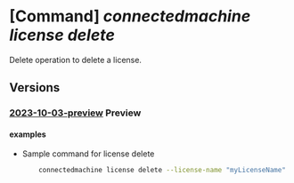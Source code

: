 # [Command] _connectedmachine license delete_

Delete operation to delete a license.

## Versions

### [2023-10-03-preview](/Resources/mgmt-plane/L3N1YnNjcmlwdGlvbnMve30vcmVzb3VyY2Vncm91cHMve30vcHJvdmlkZXJzL21pY3Jvc29mdC5oeWJyaWRjb21wdXRlL2xpY2Vuc2VzL3t9/2023-10-03-preview.xml) **Preview**

<!-- mgmt-plane /subscriptions/{}/resourcegroups/{}/providers/microsoft.hybridcompute/licenses/{} 2023-10-03-preview -->

#### examples

- Sample command for license delete
    ```bash
        connectedmachine license delete --license-name "myLicenseName" --resource-group "myResourceGroup" --subscription "mySubscription"
    ```
